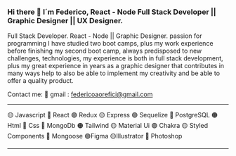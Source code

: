 ### Hi there 👋 I´m Federico, React - Node Full Stack Developer || Graphic Designer || UX Designer.

Full Stack Developer. React - Node || Graphic Designer. passion for programming I have studied two boot camps, plus my work experience before finishing my second boot camp, always predisposed to new challenges, technologies, my experience is both in full stack development, plus my great experience in years as a graphic designer that contributes in many ways help to also be able to implement my creativity and be able to offer a quality product.

Contact me:
 📨 gmail : federicoaorefici@gmail.com
___________________________________________________________________
🟡 Javascript
🔵 React
🟣 Redux
🟡 Express
🟣 Sequelize
🔵 PostgreSQL
🟠 Html
🔴 Css
🔵 MongoDb
🟠 Tailwind
🟡 Material Ui
🟣 Chakra
🟡 Styled Components
🔵 Mongoose
🟣Figma
🟡Illustrator
🔴 Photoshop
__________________________________________________________________

<!--
**FedeOrefici/FedeOrefici** is a ✨ _special_ ✨ repository because its `README.md` (this file) appears on your GitHub profile.
-->
